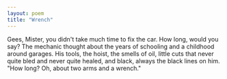 ```yaml
---
layout: poem
title: "Wrench"
---
```



Gees, Mister, you didn't take much time
to fix the car.
How long, would you say?
The mechanic thought about the years of schooling
and a childhood around garages.
His tools, the hoist, the smells of oil,
little cuts that never quite bled
and never quite healed,
and black, always the black lines on him.
"How long?  Oh, about two arms and a wrench."
